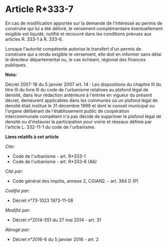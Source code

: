 # Article R*333-7

En cas de modification apportée sur la demande de l'intéressé au permis de construire qui lui a été délivré, le versement
complémentaire éventuellement exigible est liquidé, notifié et recouvré dans les conditions prévues aux articles R. 333-1 à
R. 333-6. 

Lorsque l'autorité compétente autorise le transfert d'un permis de construire qui a rendu exigible le versement, elle doit en
informer sans délai le directeur départemental ou, le cas échéant, régional des finances publiques.

**Nota:**

Décret 2007-18 du 5 janvier 2007 art. 14 : Les dispositions du chapitre III du titre III du livre III du code de l'urbanisme
relatives au plafond légal de densité, dans leur rédaction antérieure à l'entrée en vigueur du présent décret, demeurent
applicables dans les communes où un plafond légal de densité était institué le 31 décembre 1999 et dont le conseil municipal
ou l'organe délibérant de l'établissement public de coopération intercommunale compétent n'a pas décidé de supprimer le
plafond légal de densité ou d'instaurer la participation pour voirie et réseaux définie par l'article L. 332-11-1 du code de
l'urbanisme.

**Liens relatifs à cet article**

_Cite_:

  - Code de l'urbanisme - art. R*333-1
  - Code de l'urbanisme - art. R*333-6 (Ab)

_Cité par_:

  - Code général des impôts, annexe 2, CGIAN2. - art. 384 D (P)

_Codifié par_:

  - Décret n°73-1023 1973-11-08

_Modifié par_:

  - Décret n°2014-551 du 27 mai 2014 - art. 31

_Abrogé par_:

  - Décret n°2016-6 du 5 janvier 2016 - art. 2
